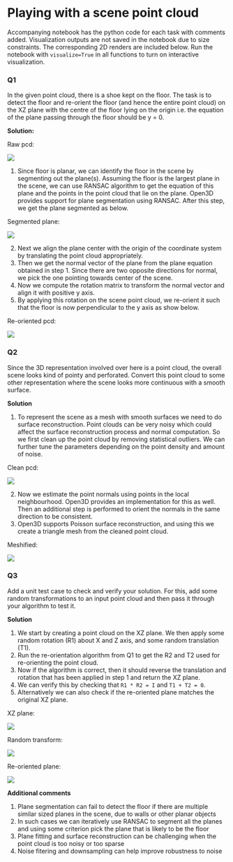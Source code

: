 # Playing with a scene point cloud

Accompanying notebook has the python code for each task with comments added.
Visualization outputs are not saved in the notebook due to size constraints. The corresponding 2D renders are included below. Run the notebook with `visualize=True` in all functions to turn on interactive visualization.

### Q1
In the given point cloud, there is a shoe kept on the floor. The task is to detect the floor and re-orient the floor (and hence the entire point cloud) on the XZ plane with the centre of the floor lying on the origin i.e. the equation of the plane passing through the floor should be y = 0.

**Solution:**

Raw pcd:

![](https://github.com/anupamasekar/pc-assignment/blob/main/data/raw-pcd.png)

1. Since floor is planar, we can identify the floor in the scene by segmenting out the plane(s). Assuming the floor is the largest plane in the scene, we can use RANSAC algorithm to get the equation of this plane and the points in the point cloud that lie on the plane. Open3D provides support for plane segmentation using RANSAC. After this step, we get the plane segmented as below.

Segmented plane:

![](https://github.com/anupamasekar/pc-assignment/blob/main/data/segmented-plane.png)

2. Next we align the plane center with the origin of the coordinate system by translating the point cloud appropriately.
3. Then we get the normal vector of the plane from the plane equation obtained in step 1. Since there are two opposite directions for normal, we pick the one pointing towards center of the scene.
4. Now we compute the rotation matrix to transform the normal vector and align it with positive y axis.
5. By applying this rotation on the scene point cloud, we re-orient it such that the floor is now perpendicular to the y axis as show below. 

 Re-oriented pcd:

![](https://github.com/anupamasekar/pc-assignment/blob/main/data/reoriented-pcd.png)

### Q2
Since the 3D representation involved over here is a point cloud, the overall scene looks kind of pointy and perforated. Convert this point cloud to some other representation where the scene looks more continuous with a smooth surface.

**Solution**

1. To represent the scene as a mesh with smooth surfaces we need to do surface reconstruction. Point clouds can be very noisy which could affect the surface reconstruction process and normal computation. So we first clean up the point cloud by removing statistical outliers. We can further tune the parameters depending on the point density and amount of noise.

Clean pcd:

![](https://github.com/anupamasekar/pc-assignment/blob/main/data/clean-pcd.png)

2. Now we estimate the point normals using points in the local neighbourhood. Open3D provides an implementation for this as well. Then an additional step is performed to orient the normals in the same direction to be consistent.
3. Open3D supports Poisson surface reconstruction, and using this we create a triangle mesh from the cleaned point cloud.

Meshified:

![](https://github.com/anupamasekar/pc-assignment/blob/main/data/meshified.png)

### Q3
Add a unit test case to check and verify your solution. For this, add some random transformations to an input point cloud and then pass it through your algorithm to test it.

**Solution**

1. We start by creating a point cloud on the XZ plane. We then apply some random rotation (R1) about X and Z axis, and some random translation (T1).
2. Run the re-orientation algorithm from Q1 to get the R2 and T2 used for re-orienting the point cloud.
3. Now if the algorithm is correct, then it should reverse the translation and rotation that has been applied in step 1 and return the XZ plane.
4. We can verify this by checking that `R1 * R2 = I` and `T1 + T2 = 0`.
6. Alternatively we can also check if the re-oriented plane matches the original XZ plane.

XZ plane:

![](https://github.com/anupamasekar/pc-assignment/blob/main/data/init-plane.png)

Random transform:

![](https://github.com/anupamasekar/pc-assignment/blob/main/data/random-transform-plane.png)

Re-oriented plane:

![](https://github.com/anupamasekar/pc-assignment/blob/main/data/reoriented-plane.png)

**Additional comments**
1. Plane segmentation can fail to detect the floor if there are multiple similar sized planes in the scene, due to walls or other planar objects
2. In such cases we can iteratively use RANSAC to segment all the planes and using some criterion pick the plane that is likely to be the floor
3. Plane fitting and surface reconstruction can be challenging when the point cloud is too noisy or too sparse
4. Noise fitering and downsampling can help improve robustness to noise
